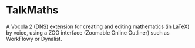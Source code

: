 # TalkMaths
A Vocola 2 (DNS) extension for creating and editing mathematics (in LaTeX) by voice, using a ZOO interface (Zoomable Online Outliner) such as WorkFlowy or Dynalist.
